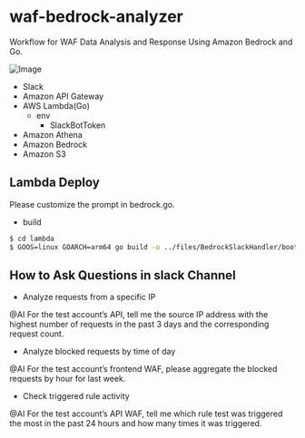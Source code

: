 # waf-bedrock-analyzer

Workflow for WAF Data Analysis and Response Using Amazon Bedrock and Go.

![Image](https://github.com/user-attachments/assets/c9b97796-89fe-4987-a3fe-e8258f47a023)

- Slack
- Amazon API Gateway
- AWS Lambda(Go)
  - env
    - SlackBotToken
- Amazon Athena
- Amazon Bedrock
- Amazon S3

## Lambda Deploy

Please customize the prompt in bedrock.go.

- build

```bash
$ cd lambda
$ GOOS=linux GOARCH=arm64 go build -o ../files/BedrockSlackHandler/bootstrap
```

## How to Ask Questions in slack Channel


- Analyze requests from a specific IP

@AI For the test account’s API, tell me the source IP address with the highest number of requests in the past 3 days and the corresponding request count.


- Analyze blocked requests by time of day

@AI For the test account’s frontend WAF, please aggregate the blocked requests by hour for last week.

- Check triggered rule activity

@AI For the test account’s API WAF, tell me which rule test was triggered the most in the past 24 hours and how many times it was triggered.
